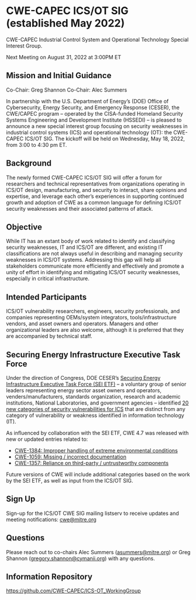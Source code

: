 # CWE-CAPEC ICS/OT SIG (established May 2022)
CWE-CAPEC Industrial Control System and Operational Technology Special Interest Group. 

Next Meeting on August 31, 2022 at 3:00PM ET

## Mission and Initial Guidance
Co-Chair: Greg Shannon
Co-Chair: Alec Summers

In partnership with the U.S. Department of Energy’s (DOE) Office of Cybersecurity, Energy Security, and Emergency Response (CESER), the CWE/CAPEC program – operated by the CISA-funded Homeland Security Systems Engineering and Development Institute (HSSEDI) – is pleased to announce a new special interest group focusing on security weaknesses in industrial control systems (ICS) and operational technology (OT): the CWE-CAPEC ICS/OT SIG. The kickoff will be held on Wednesday, May 18, 2022, from 3:00 to 4:30 pm ET.

## Background
The newly formed CWE-CAPEC ICS/OT SIG will offer a forum for researchers and technical representatives from organizations operating in ICS/OT design, manufacturing, and security to interact, share opinions and expertise, and leverage each other’s experiences in supporting continued growth and adoption of CWE as a common language for defining ICS/OT security weaknesses and their associated patterns of attack. 

## Objective
While IT has an extant body of work related to identify and classifying security weaknesses, IT and ICS/OT are different, and existing IT classifications are not always useful in describing and managing security weaknesses in ICS/OT systems. Addressing this gap will help all stakeholders communicate more efficiently and effectively and promote a unity of effort in identifying and mitigating ICS/OT security weaknesses, especially in critical infrastructure.

## Intended Participants
ICS/OT vulnerability researchers, engineers, security professionals, and companies representing OEMs/system integrators, tools/infrastructure vendors, and asset owners and operators. Managers and other organizational leaders are also welcome, although it is preferred that they are accompanied by technical staff. 

## Securing Energy Infrastructure Executive Task Force
Under the direction of Congress, DOE CESER’s [Securing Energy Infrastructure Executive Task Force (SEI ETF)](https://inl.gov/secureENERGY/) – a voluntary group of senior leaders representing energy sector asset owners and operators, venders/manufacturers, standards organization, research and academic institutions, National Laboratories, and government agencies – identified [20 new categories of security vulnerabilities for ICS](https://inl.gov/wp-content/uploads/2022/03/SEI-ETF-NCSV-TPT-Categories-of-Security-Vulnerabilities-ICS-v1_03-09-22.pdf) that are distinct from any category of vulnerability or weakness identified in information technology (IT). 

As influenced by collaboration with the SEI ETF, CWE 4.7 was released with new or updated entries related to:

- [CWE-1384: Improper handling of extreme environmental conditions](https://cwe.mitre.org/data/definitions/1384.html)
- [CWE-1059: Missing / incorrect documentation](https://cwe.mitre.org/data/definitions/1059.html)
- [CWE-1357: Reliance on third-party / untrustworthy components](https://cwe.mitre.org/data/definitions/1357.html)

Future versions of CWE will include additional categories based on the work by the SEI ETF, as well as input from the ICS/OT SIG.

## Sign Up
Sign-up for the ICS/OT CWE SIG mailing listserv to receive updates and meeting notifications: cwe@mitre.org

## Questions
Please reach out to co-chairs Alec Summers (asummers@mitre.org) or Greg Shannon (gregory.shannon@cymanii.org) with any questions. 

## Information Repository
https://github.com/CWE-CAPEC/ICS-OT_WorkingGroup  
